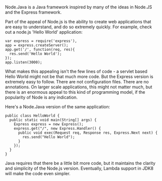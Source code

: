 Node.Java is a Java framework inspired by many of the ideas in Node.JS and the Express framework.

Part of the appeal of Node.js is the ability to create web applications that are easy to understand, and
do so extremely quickly. For example, check out a node.js 'Hello World' application:

    var express = require('express'),
    app = express.createServer();
    app.get('/', function(req, res){
      res.send('Hello World');
    });
    app.listen(3000);

What makes this appealing isn't the few lines of code - a servlet based Hello World might not be that
much more code. But the Express version is extremely easy to follow. There are not configuration files.
There are no annotations. On larger scale applications, this might not matter much, but there is an
enormous appeal to this kind of programming model, if the popularity of Node is any indication.

Here's a Node.Java version of the same application:

    public class HelloWorld {
      public static void main(String[] args) {
        Express express = new Express();
        express.get("/", new Express.Handler() {
          public void exec(Request req, Response res, Express.Next next) {
            res.send("Hello World");
          }
        });
      }
    }

Java requires that there be a little bit more code, but it maintains the clarity and simplicity
of the Node.js version. Eventually, Lambda support in JDK8 will make the code even simpler.